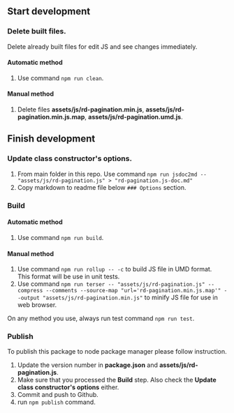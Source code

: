 ## Start development
### Delete built files.
Delete already built files for edit JS and see changes immediately.

#### Automatic method
1. Use command `npm run clean`.
#### Manual method
1. Delete files **assets/js/rd-pagination.min.js**, **assets/js/rd-pagination.min.js.map**, **assets/js/rd-pagination.umd.js**.




## Finish development

### Update class constructor's options.
1. From main folder in this repo. Use command `npm run jsdoc2md -- "assets/js/rd-pagination.js" > "rd-pagination.js-doc.md"`
2. Copy  markdown to readme file below `### Options` section.

### Build
#### Automatic method
1. Use command `npm run build`.
#### Manual method
1. Use command `npm run rollup -- -c` to build JS file in UMD format.  
    This format will be use in unit tests.
2. Use command `npm run terser -- "assets/js/rd-pagination.js" --compress --comments --source-map "url='rd-pagination.min.js.map'" --output "assets/js/rd-pagination.min.js"` to minify JS file for use in web browser.

On any method you use, always run test command `npm run test`.

### Publish

To publish this package to node package manager please follow instruction.

1. Update the version number in **package.json** and **assets/js/rd-pagination.js**.
2. Make sure that you processed the **Build** step. Also check the **Update class constructor's options** either.
2. Commit and push to Github.
3. run `npm publish` command.